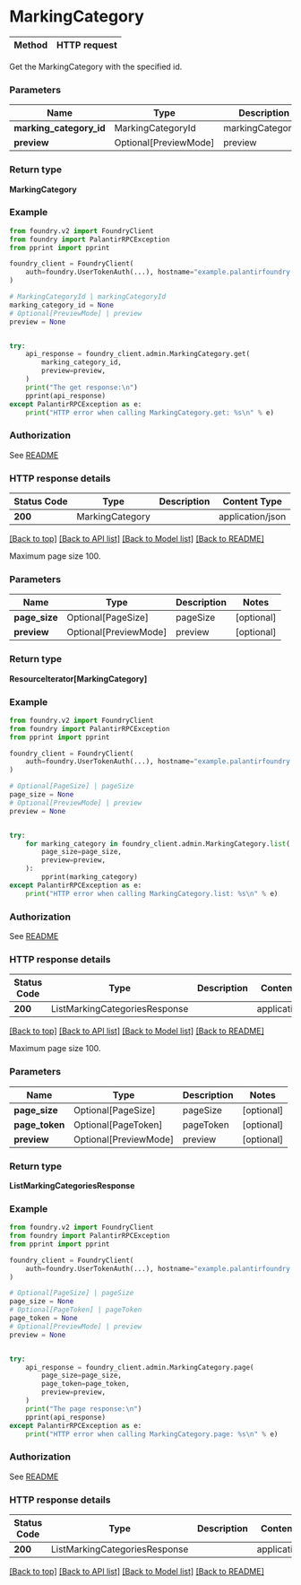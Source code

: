 # MarkingCategory

Method | HTTP request |
------------- | ------------- |

Get the MarkingCategory with the specified id.

### Parameters

Name | Type | Description  | Notes |
------------- | ------------- | ------------- | ------------- |
**marking_category_id** | MarkingCategoryId | markingCategoryId |  |
**preview** | Optional[PreviewMode] | preview | [optional] |

### Return type
**MarkingCategory**

### Example

```python
from foundry.v2 import FoundryClient
from foundry import PalantirRPCException
from pprint import pprint

foundry_client = FoundryClient(
    auth=foundry.UserTokenAuth(...), hostname="example.palantirfoundry.com"
)

# MarkingCategoryId | markingCategoryId
marking_category_id = None
# Optional[PreviewMode] | preview
preview = None


try:
    api_response = foundry_client.admin.MarkingCategory.get(
        marking_category_id,
        preview=preview,
    )
    print("The get response:\n")
    pprint(api_response)
except PalantirRPCException as e:
    print("HTTP error when calling MarkingCategory.get: %s\n" % e)

```



### Authorization

See [README](../../../README.md#authorization)

### HTTP response details
| Status Code | Type        | Description | Content Type |
|-------------|-------------|-------------|------------------|
**200** | MarkingCategory  |  | application/json |

[[Back to top]](#) [[Back to API list]](../../../README.md#apis-v2-link) [[Back to Model list]](../../../README.md#models-v2-link) [[Back to README]](../../../README.md)

Maximum page size 100.

### Parameters

Name | Type | Description  | Notes |
------------- | ------------- | ------------- | ------------- |
**page_size** | Optional[PageSize] | pageSize | [optional] |
**preview** | Optional[PreviewMode] | preview | [optional] |

### Return type
**ResourceIterator[MarkingCategory]**

### Example

```python
from foundry.v2 import FoundryClient
from foundry import PalantirRPCException
from pprint import pprint

foundry_client = FoundryClient(
    auth=foundry.UserTokenAuth(...), hostname="example.palantirfoundry.com"
)

# Optional[PageSize] | pageSize
page_size = None
# Optional[PreviewMode] | preview
preview = None


try:
    for marking_category in foundry_client.admin.MarkingCategory.list(
        page_size=page_size,
        preview=preview,
    ):
        pprint(marking_category)
except PalantirRPCException as e:
    print("HTTP error when calling MarkingCategory.list: %s\n" % e)

```



### Authorization

See [README](../../../README.md#authorization)

### HTTP response details
| Status Code | Type        | Description | Content Type |
|-------------|-------------|-------------|------------------|
**200** | ListMarkingCategoriesResponse  |  | application/json |

[[Back to top]](#) [[Back to API list]](../../../README.md#apis-v2-link) [[Back to Model list]](../../../README.md#models-v2-link) [[Back to README]](../../../README.md)

Maximum page size 100.

### Parameters

Name | Type | Description  | Notes |
------------- | ------------- | ------------- | ------------- |
**page_size** | Optional[PageSize] | pageSize | [optional] |
**page_token** | Optional[PageToken] | pageToken | [optional] |
**preview** | Optional[PreviewMode] | preview | [optional] |

### Return type
**ListMarkingCategoriesResponse**

### Example

```python
from foundry.v2 import FoundryClient
from foundry import PalantirRPCException
from pprint import pprint

foundry_client = FoundryClient(
    auth=foundry.UserTokenAuth(...), hostname="example.palantirfoundry.com"
)

# Optional[PageSize] | pageSize
page_size = None
# Optional[PageToken] | pageToken
page_token = None
# Optional[PreviewMode] | preview
preview = None


try:
    api_response = foundry_client.admin.MarkingCategory.page(
        page_size=page_size,
        page_token=page_token,
        preview=preview,
    )
    print("The page response:\n")
    pprint(api_response)
except PalantirRPCException as e:
    print("HTTP error when calling MarkingCategory.page: %s\n" % e)

```



### Authorization

See [README](../../../README.md#authorization)

### HTTP response details
| Status Code | Type        | Description | Content Type |
|-------------|-------------|-------------|------------------|
**200** | ListMarkingCategoriesResponse  |  | application/json |

[[Back to top]](#) [[Back to API list]](../../../README.md#apis-v2-link) [[Back to Model list]](../../../README.md#models-v2-link) [[Back to README]](../../../README.md)

